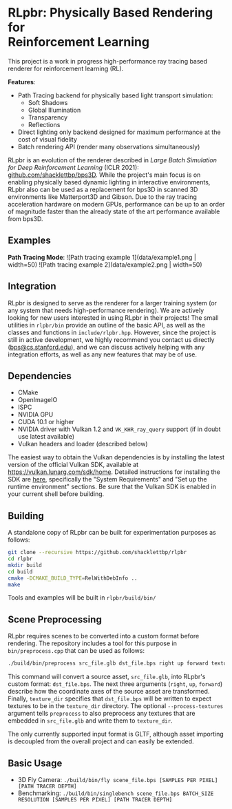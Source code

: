 RLpbr: Physically Based Rendering for<br/>Reinforcement Learning
============================================================

This project is a work in progress high-performance ray tracing based renderer for reinforcement learning (RL).

**Features**:
* Path Tracing backend for physically based light transport simulation:
    * Soft Shadows
    * Global Illumination
    * Transparency
    * Reflections
* Direct lighting only backend designed for maximum performance at the cost of visual fidelity
* Batch rendering API (render many observations simultaneously)

 RLpbr is an evolution of the renderer described in _Large Batch Simulation for Deep Reinforcement Learning_ (ICLR 2021): [github.com/shacklettbp/bps3D](https://github.com/shacklettbp/bps3D). While the project's main focus is on enabling physically based dynamic lighting in interactive environments, RLpbr also can be used as a replacement for bps3D in scanned 3D environments like Matterport3D and Gibson. Due to the ray tracing acceleration hardware on modern GPUs, performance can be up to an order of magnitude faster than the already state of the art performance available from bps3D.


Examples
--------

**Path Tracing Mode**:
![Path tracing example 1](data/example1.png | width=50) ![Path tracing example 2](data/example2.png | width=50)


Integration
-----------

RLpbr is designed to serve as the renderer for a larger training system (or any system that needs high-performance rendering). We are actively looking for new users interested in using RLpbr in their projects! The small utilities in `rlpbr/bin` provide an outline of the basic API, as well as the classes and functions in `include/rlpbr.hpp`. However, since the project is still in active development, we highly recommend you contact us directly (bps@cs.stanford.edu), and we can discuss actively helping with any integration efforts, as well as any new features that may be of use.

Dependencies
------------

* CMake
* OpenImageIO
* ISPC
* NVIDIA GPU
* CUDA 10.1 or higher
* NVIDIA driver with Vulkan 1.2 and `VK_KHR_ray_query` support (if in doubt use latest available)
* Vulkan headers and loader (described below)

The easiest way to obtain the Vulkan dependencies is by installing the latest version of the official Vulkan SDK, available at <https://vulkan.lunarg.com/sdk/home>. Detailed instructions for installing the SDK are [here](https://vulkan.lunarg.com/doc/sdk/latest/linux/getting_started.html), specifically the "System Requirements" and "Set up the runtime environment" sections. Be sure that the Vulkan SDK is enabled in your current shell before building.

Building
--------

A standalone copy of RLpbr can be built for experimentation purposes as follows:
```bash
git clone --recursive https://github.com/shacklettbp/rlpbr
cd rlpbr
mkdir build
cd build
cmake -DCMAKE_BUILD_TYPE=RelWithDebInfo ..
make
```

Tools and examples will be built in `rlpbr/build/bin/`

Scene Preprocessing
-------------------

RLpbr requires scenes to be converted into a custom format before rendering. The repository includes a tool for this purpose in `bin/preprocess.cpp` that can be used as follows:

```bash
./build/bin/preprocess src_file.glb dst_file.bps right up forward texture_dir --process-textures
```

This command will convert a source asset, `src_file.glb`, into RLpbr's custom format: `dst_file.bps`. The next three arguments (`right`, `up`, `forward`) describe how the coordinate axes of the source asset are transformed. Finally, `texture_dir` specifies that `dst_file.bps` will be written to expect textures to be in the `texture_dir` directory. The optional `--process-textures` argument tells `preprocess` to also preprocess any textures that are embedded in `src_file.glb` and write them to `texture_dir`.

The only currently supported input format is GLTF, although asset importing is decoupled from the overall project and can easily be extended.

Basic Usage
-----------

 * 3D Fly Camera: `./build/bin/fly scene_file.bps [SAMPLES PER PIXEL] [PATH TRACER DEPTH]`
 * Benchmarking: `./build/bin/singlebench scene_file.bps BATCH_SIZE RESOLUTION [SAMPLES PER PIXEL] [PATH TRACER DEPTH]`
